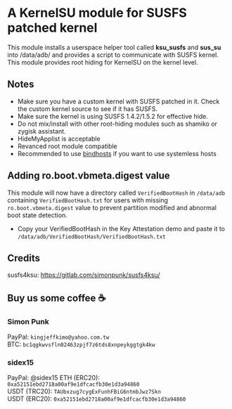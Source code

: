# A KernelSU module for SUSFS patched kernel #

This module installs a userspace helper tool called **ksu_susfs** and **sus_su** into /data/adb/ and provides a script to communicate with SUSFS kernel.
This module provides root hiding for KernelSU on the kernel level.

## Notes
- Make sure you have a custom kernel with SUSFS patched in it. Check the custom kernel source to see if it has SUSFS.
- Make sure the kernel is using SUSFS 1.4.2/1.5.2 for effective hide.
- Do not mix/install with other root-hiding modules such as shamiko or zygisk assistant.
- HideMyApplist is acceptable
- Revanced root module compatible
- Recommended to use [bindhosts](https://github.com/backslashxx/bindhosts) if you want to use systemless hosts

## Adding ro.boot.vbmeta.digest value
This module will now have a directory called `VerifiedBootHash` in `/data/adb` containing `VerifiedBootHash.txt` for users with missing `ro.boot.vbmeta.digest` value to prevent partition modified and abnormal boot state detection. 
- Copy your VerifiedBootHash in the Key Attestation demo and paste it to `/data/adb/VerifiedBootHash/VerifiedBootHash.txt`

## Credits
susfs4ksu: https://gitlab.com/simonpunk/susfs4ksu/

## Buy us some coffee ☕
### Simon Punk
PayPal: `kingjeffkimo@yahoo.com.tw`
<br>BTC: `bc1qgkwvsfln02463zpjf7z6tds8xnpeykggtgk4kw`
### sidex15
PayPal: @sidex15
ETH (ERC20): `0xa52151ebd2718a00af9e1dfcacfb30e1d3a94860`
<br>USDT (TRC20): `TAUbxzug7cygExFunhFBiG6ntmbJwz7Skn`
<br>USDT (ERC20): 
`0xa52151ebd2718a00af9e1dfcacfb30e1d3a94860`
